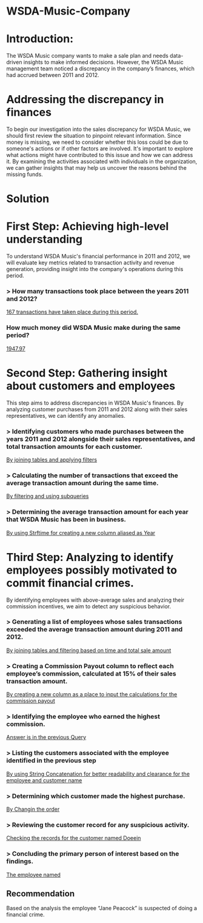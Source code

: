 # WSDA-Music-Company

# Introduction:
The WSDA Music company wants to make a sale plan and needs data-driven insights to make informed decisions.
However, the WSDA Music management team noticed a discrepancy in the company’s finances, which had accrued between 2011 and 2012. 

##
# Addressing the discrepancy in finances
To begin our investigation into the sales discrepancy for WSDA Music, we should first review the situation to pinpoint relevant information. Since money is missing, we need to consider whether this loss could be due to someone's actions or if other factors are involved. It's important to explore what actions might have contributed to this issue and how we can address it. By examining the activities associated with individuals in the organization, we can gather insights that may help us uncover the reasons behind the missing funds.

##
# Solution

# First Step: Achieving high-level understanding
To understand WSDA Music's financial performance in 2011 and 2012, we will evaluate key metrics related to transaction activity and revenue generation, providing insight into the company's operations during this period.
### > How many transactions took place between the years 2011 and 2012?
[167 transactions have taken place during this period.](https://github.com/Mae-Shahvirdi/WSDA-Music-Company/blob/main/1.%20How%20many%20transactions%20took%20place%20between%20the%20years%202011%20and%202012%20.sql)

### How much money did WSDA Music make during the same period? 
[1947.97](https://github.com/Mae-Shahvirdi/WSDA-Music-Company/blob/main/2.%20How%20much%20money%20did%20WSDA%20Music%20make%20during%20the%20same%20period%3F)

##
# Second Step: Gathering insight about customers and employees
This step aims to address discrepancies in WSDA Music's finances. By analyzing customer purchases from 2011 and 2012 along with their sales representatives, we can identify any anomalies. 
### > Identifying customers who made purchases between the years 2011 and 2012 alongside their sales representatives, and total transaction amounts for each customer.
[By joining tables and applying filters](https://github.com/Mae-Shahvirdi/WSDA-Music-Company/blob/main/3.%20Identifying%20customers%20who%20made%20purchases%20between%20the%20years%202011%20and%202012%20alongside%20their%20sales%20representatives,%20and%20total%20transaction%20amounts%20for%20each%20customer.)

### > Calculating the number of transactions that exceed the average transaction amount during the same time.
[By filtering and using subqueries](https://github.com/Mae-Shahvirdi/WSDA-Music-Company/blob/main/4.%20Calculating%20the%20number%20of%20transactions%20that%20exceed%20the%20average%20transaction%20amount%20during%20the%20same%20time.sql)

### > Determining the average transaction amount for each year that WSDA Music has been in business.
[By using Strftime for creating a new column aliased as Year](https://github.com/Mae-Shahvirdi/WSDA-Music-Company/blob/main/5.%20Determining%20the%20average%20transaction%20amount%20for%20each%20year%20that%20WSDA%20Music%20has%20been%20in%20business.sql)

##
# Third Step: Analyzing to identify employees possibly motivated to commit financial crimes.
By identifying employees with above-average sales and analyzing their commission incentives, we aim to detect any suspicious behavior.
### > Generating a list of employees whose sales transactions exceeded the average transaction amount during 2011 and 2012.
[By joining tables and filtering based on time and total sale amount](https://github.com/Mae-Shahvirdi/WSDA-Music-Company/blob/main/6.%20Generating%20a%20list%20of%20employees%20whose%20sales%20transactions%20exceeded%20the%20average%20transaction%20amount%20during%202011%20and%202012.sql)

### > Creating a Commission Payout column to reflect each employee’s commission, calculated at 15% of their sales transaction amount.
[By creating a new column as a place to input the calculations for the commission payout](https://github.com/Mae-Shahvirdi/WSDA-Music-Company/blob/main/7.%20Creating%20a%20Commission%20Payout%20column%20to%20reflect%20each%20employee%E2%80%99s%20commission,%20calculated%20at%2015%25%20of%20their%20sales%20transaction%20amount.sql)

### > Identifying the employee who earned the highest commission.
[Answer is in the previous Query](https://github.com/Mae-Shahvirdi/WSDA-Music-Company/blob/main/7.%20Creating%20a%20Commission%20Payout%20column%20to%20reflect%20each%20employee%E2%80%99s%20commission,%20calculated%20at%2015%25%20of%20their%20sales%20transaction%20amount.sql)

### > Listing the customers associated with the employee identified in the previous step
[By using String Concatenation for better readability and clearance for the employee and customer name](https://github.com/Mae-Shahvirdi/WSDA-Music-Company/blob/main/8.%20Listing%20the%20customers%20associated%20with%20the%20employee%20identified%20in%20the%20previous%20step.sql)

### > Determining which customer made the highest purchase.
[By Changin the order](https://github.com/Mae-Shahvirdi/WSDA-Music-Company/blob/main/9.%20Determining%20which%20customer%20made%20the%20highest%20purchase..SQL)

### > Reviewing the customer record for any suspicious activity.
[Checking the records for the customer named Doeein](https://github.com/Mae-Shahvirdi/WSDA-Music-Company/blob/main/10.%20Reviewing%20the%20customer%20record%20for%20any%20suspicious%20activity.sql)

### > Concluding the primary person of interest based on the findings.
[The employee named](https://github.com/Mae-Shahvirdi/WSDA-Music-Company/blob/main/11.%20Concluding%20the%20primary%20person%20of%20interest%20based%20on%20the%20findings.sql)

##
## Recommendation
Based on the analysis the employee “Jane Peacock” is suspected of doing a financial crime.











